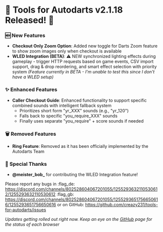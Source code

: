 # :dart: Tools for Autodarts v2.1.18 Released! :dart:

### :new: New Features
- **Checkout Only Zoom Option**: Added new toggle for Darts Zoom feature to show zoom images only when checkout is available
- **WLED Integration (BETA)**: :warning: NEW synchronized lighting effects during gameplay - trigger HTTP requests based on game events, CSV import support, drag & drop reordering, and smart effect selection with priority system *(Feature currently in BETA - I'm unable to test this since I don't have a WLED setup)*

### :sparkles: Enhanced Features
- **Caller Checkout Guide**: Enhanced functionality to support specific combined sounds with intelligent fallback system
  - Prioritizes short form "yr_XXX" sounds (e.g., "yr_120")
  - Falls back to specific "you_require_XXX" sounds
  - Finally uses separate "you_require" + score sounds if needed

### :wastebasket: Removed Features
- **Ring Feature**: Removed as it has been officially implemented by the Autodarts Team

### :pray: Special Thanks
- **@meister_bob_** for contributing the WLED Integration feature!

Please report any bugs in
:flag_de: https://discord.com/channels/802528604067201055/1255293632110530612/1255293632110530612
:flag_gb: https://discord.com/channels/802528604067201055/1255293651756650616/1255293651756650616
or on GitHub: <https://github.com/creazy231/tools-for-autodarts/issues>

_Updates getting rolled out right now. Keep an eye on the [GitHub](https://github.com/creazy231/tools-for-autodarts/tree/main?tab=readme-ov-file#tools-for-autodarts) page for the status of each browser_